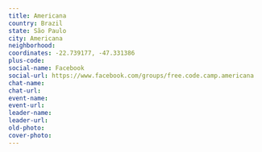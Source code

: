 ```yaml
---
title: Americana
country: Brazil
state: São Paulo
city: Americana
neighborhood: 
coordinates: -22.739177, -47.331386
plus-code:
social-name: Facebook
social-url: https://www.facebook.com/groups/free.code.camp.americana
chat-name:
chat-url:
event-name:
event-url:
leader-name:
leader-url:
old-photo: 
cover-photo:
---
```

